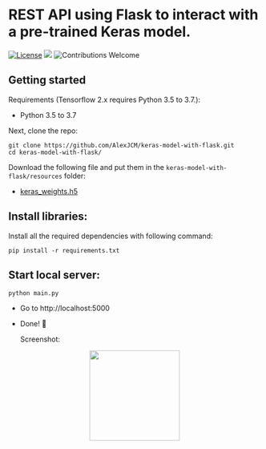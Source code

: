 # REST API using Flask to interact with a pre-trained Keras model.

[![License](https://img.shields.io/github/license/mashape/apistatus.svg?maxAge=2592000)](https://github.com/AlexJCM/keras-model-with-flask/blob/master/LICENSE)
[![](https://img.shields.io/badge/python-3.5%2B-green.svg)]()
![Contributions Welcome](https://img.shields.io/badge/contributions-welcome-brightgreen.svg?style=flat)

## Getting started

Requirements (Tensorflow 2.x requires Python 3.5 to 3.7.):

- Python 3.5 to 3.7

Next, clone the repo:

```shell
git clone https://github.com/AlexJCM/keras-model-with-flask.git
cd keras-model-with-flask/
```

Download the following file and put them in the `keras-model-with-flask/resources` folder:

- [keras_weights.h5](https://drive.google.com/file/d/1-6wMqDINf7sK541AQ1ReG5TO_qWAaD9R/view?usp=sharing)

## Install libraries:

Install all the required dependencies with following command:

```shell
pip install -r requirements.txt
```

## Start local server:

```shell
python main.py
```

- Go to http://localhost:5000
- Done! :tada:

  Screenshot:

<p align="center">
  <img src="https://i.postimg.cc/xT49NGCg/screenshot-client-side-keras.png" height="180px" alt="">
</p>
